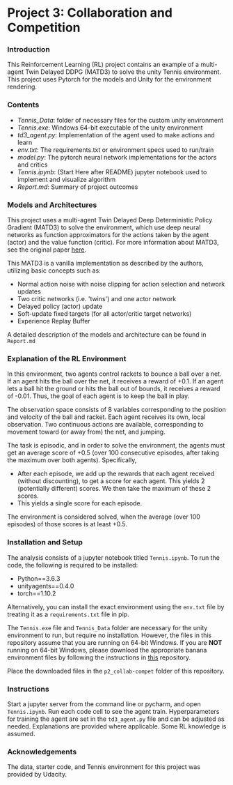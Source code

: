 # Project 3: Collaboration and Competition

### Introduction

This Reinforcement Learning (RL) project contains an example of a multi-agent Twin Delayed DDPG (MATD3) to solve the unity Tennis environment. This project uses Pytorch for the models and Unity for the environment rendering.

### Contents

- *Tennis_Data*: folder of necessary files for the custom unity environment
- *Tennis.exe*: Windows 64-bit executable of the unity environment
- *td3_agent.py*: Implementation of the agent used to make actions and learn
- *env.txt*: The requirements.txt or environment specs used to run/train
- *model.py*: The pytorch neural network implementations for the actors and critics
- *Tennis.ipynb*: (Start Here after README) jupyter notebook used to implement and visualize algorithm
- *Report.md*: Summary of project outcomes

### Models and Architectures

This project uses a multi-agent Twin Delayed Deep Deterministic Policy Gradient (MATD3) to solve the environment, which use deep neural networks as function approximators for the actions taken by the agent (actor) and the value function (critic). For more information about MATD3, see the original paper [here](https://arxiv.org/pdf/1910.01465.pdf). 

This MATD3 is a vanilla implementation as described by the authors, utilizing basic concepts such as:

- Normal action noise with noise clipping for action selection and network updates
- Two critic networks (i.e. 'twins') and one actor network
- Delayed policy (actor) update
- Soft-update fixed targets (for all actor/critic target networks)
- Experience Replay Buffer

A detailed description of the models and architecture can be found in `Report.md`

### Explanation of the RL Environment

In this environment, two agents control rackets to bounce a ball over a net. If an agent hits the ball over the net, it receives a reward of +0.1. If an agent lets a ball hit the ground or hits the ball out of bounds, it receives a reward of -0.01. Thus, the goal of each agent is to keep the ball in play.

The observation space consists of 8 variables corresponding to the position and velocity of the ball and racket. Each agent receives its own, local observation. Two continuous actions are available, corresponding to movement toward (or away from) the net, and jumping.

The task is episodic, and in order to solve the environment, the agents must get an average score of +0.5 (over 100 consecutive episodes, after taking the maximum over both agents). Specifically,

- After each episode, we add up the rewards that each agent received (without discounting), to get a score for each agent. This yields 2 (potentially different) scores. We then take the maximum of these 2 scores. 
- This yields a single score for each episode.

The environment is considered solved, when the average (over 100 episodes) of those scores is at least +0.5.

### Installation and Setup

The analysis consists of a jupyter notebook titled `Tennis.ipynb`. To run the code, the following is required to be installed:

- Python==3.6.3
- unityagents==0.4.0
- torch==1.10.2

Alternatively, you can install the exact environment using the `env.txt` file by treating it as a `requirements.txt` file in pip.

The `Tennis.exe` file and `Tennis_Data` folder are necessary for the unity environment to run, but require no installation. However, the files in this repository assume that you are running on 64-bit Windows. If you are **NOT** running on 64-bit Windows, please download the appropriate banana environment files by following the instructions in [this](https://github.com/udacity/Value-based-methods/tree/main/p3_collab-compet) repository.

Place the downloaded files in the `p2_collab-compet` folder of this repository.

### Instructions

Start a jupyter server from the command line or pycharm, and open `Tennis.ipynb`. Run each code cell to see the agent train. Hyperparameters for training the agent are set in the `td3_agent.py` file and can be adjusted as needed. Explanations are provided where applicable. Some RL knowledge is assumed.

### Acknowledgements

The data, starter code, and Tennis environment for this project was provided by Udacity.
